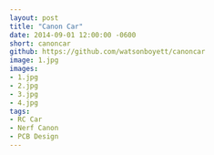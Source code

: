 ```yaml
---
layout: post
title: "Canon Car"
date: 2014-09-01 12:00:00 -0600
short: canoncar
github: https://github.com/watsonboyett/canoncar
image: 1.jpg
images:
- 1.jpg
- 2.jpg
- 3.jpg
- 4.jpg
tags:
- RC Car
- Nerf Canon
- PCB Design
---
```


 

